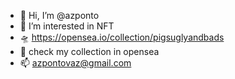 - 👋 Hi, I’m @azponto
- 👾 I’m interested in NFT
- 🛸 https://opensea.io/collection/pigsuglyandbads
- 💞️ check my collection in opensea
- 📫 azpontovaz@gmail.com

<!---
azponto/azponto is a ✨ designer ✨ repository because its `README.md` (this file) appears on your GitHub profile.
You can click the Preview link to take a look at your changes.
--->
